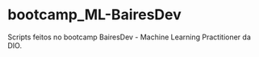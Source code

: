 # bootcamp_ML-BairesDev
Scripts feitos no bootcamp BairesDev - Machine Learning Practitioner da DIO.
